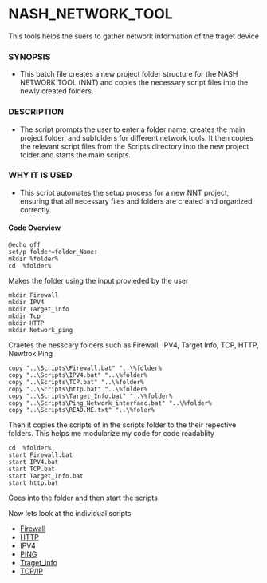 # NASH_NETWORK_TOOL

This tools helps the suers to gather network information of the traget device

### SYNOPSIS

- This batch file creates a new project folder structure for the NASH NETWORK TOOL (NNT)
and copies the necessary script files into the newly created folders.

### DESCRIPTION

- The script prompts the user to enter a folder name, creates the main project folder,
and subfolders for different network tools. It then copies the relevant script files
from the Scripts directory into the new project folder and starts the main scripts.

### WHY IT IS USED

- This script automates the setup process for a new NNT project, ensuring that all necessary files and folders are created and organized correctly.

#### Code Overview

    @echo off
    set/p folder=folder_Name: 
    mkdir %folder%
    cd  %folder%

Makes the folder using the input provieded by the user

    mkdir Firewall 
    mkdir IPV4
    mkdir Target_info
    mkdir Tcp 
    mkdir HTTP
    mkdir Network_ping

Craetes the nesscary folders such as Firewall, IPV4, Target Info, TCP, HTTP, Newtrok Ping

    copy "..\Scripts\Firewall.bat" "..\%folder%
    copy "..\Scripts\IPV4.bat" "..\%folder%
    copy "..\Scripts\TCP.bat" "..\%folder%
    copy "..\Scripts\http.bat" "..\%folder%
    copy "..\Scripts\Target_Info.bat" "..\%folder%
    copy "..\Scripts\Ping_Network_interfaac.bat" "..\%folder%
    copy "..\Scripts\READ.ME.txt" "..\%foler%

Then it copies the scripts of in the scripts folder to the their repective folders. This helps me modularize my code for code readablity

    cd  %folder%
    start Firewall.bat
    start IPV4.bat 
    start TCP.bat 
    start Target_Info.bat
    start http.bat

Goes into the folder and then start the scripts

Now lets look at the individual scripts

- [Firewall](Firewall.md)
- [HTTP](HTTP.md)
- [IPV4](IPV4.md)
- [PING](PING.md)
- [Traget_info](Traget_info.md)
- [TCP/IP](TCP.md)